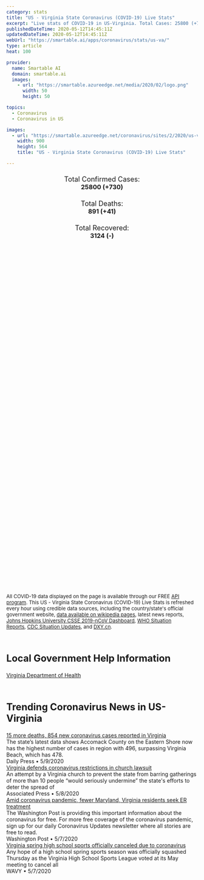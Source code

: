 ```yaml
---
category: stats
title: "US - Virginia State Coronavirus (COVID-19) Live Stats"
excerpt: "Live stats of COVID-19 in US-Virginia. Total Cases: 25800 (+730), Deaths: 891 (+41), Recoveries: 3124(-)."
publishedDateTime: 2020-05-12T14:45:11Z
updatedDateTime: 2020-05-12T14:45:11Z
webUrl: "https://smartable.ai/apps/coronavirus/stats/us-va/"
type: article
heat: 100

provider:
  name: Smartable AI
  domain: smartable.ai
  images:
    - url: "https://smartable.azureedge.net/media/2020/02/logo.png"
      width: 50
      height: 50

topics:
  - Coronavirus
  - Coronavirus in US

images:
  - url: "https://smartable.azureedge.net/coronavirus/sites/2/2020/us-va.jpg"
    width: 900
    height: 564
    title: "US - Virginia State Coronavirus (COVID-19) Live Stats"

---
```

<div class="total-stats" style="text-align: center;">
    <h3>
	    <div style="font-size: 18px; font-weight: 400;">Total Confirmed Cases:</div>
	    25800 (<span class='red'>+730</span>)
    </h3>
    <h3>
	    <div style="font-size: 18px; font-weight: 400;">Total Deaths:</div>
	    891 (<span class='red'>+41</span>)
    </h3>
    <h3>
	    <div style="font-size: 18px; font-weight: 400;">Total Recovered:</div>
	    3124 (-)
    </h3>
</div>

<script type="text/javascript" src="https://www.gstatic.com/charts/loader.js"></script>

<div id="time_series_chart" style="width: 100%; height: 400px;"></div>
<script type="text/javascript">
  google.charts.load('current', {'packages':['corechart']});
  google.charts.setOnLoadCallback(drawChart);
  function drawChart() {
    var data = google.visualization.arrayToDataTable([
      ['Date', 'Total Cases', 'Total Deaths', 'Total Recovered'],
      ['1/22/2020', 0, 0, 0],['1/23/2020', 0, 0, 0],['1/24/2020', 0, 0, 0],['1/25/2020', 0, 0, 0],['1/26/2020', 0, 0, 0],['1/27/2020', 0, 0, 0],['1/28/2020', 0, 0, 0],['1/29/2020', 0, 0, 0],['1/30/2020', 0, 0, 0],['1/31/2020', 0, 0, 0],['2/1/2020', 0, 0, 0],['2/2/2020', 0, 0, 0],['2/3/2020', 0, 0, 0],['2/4/2020', 0, 0, 0],['2/5/2020', 0, 0, 0],['2/6/2020', 0, 0, 0],['2/7/2020', 0, 0, 0],['2/8/2020', 0, 0, 0],['2/9/2020', 0, 0, 0],['2/10/2020', 0, 0, 0],['2/11/2020', 0, 0, 0],['2/12/2020', 0, 0, 0],['2/13/2020', 0, 0, 0],['2/14/2020', 0, 0, 0],['2/15/2020', 0, 0, 0],['2/16/2020', 0, 0, 0],['2/17/2020', 0, 0, 0],['2/18/2020', 0, 0, 0],['2/19/2020', 0, 0, 0],['2/20/2020', 0, 0, 0],['2/21/2020', 0, 0, 0],['2/22/2020', 0, 0, 0],['2/23/2020', 0, 0, 0],['2/24/2020', 0, 0, 0],['2/25/2020', 0, 0, 0],['2/26/2020', 0, 0, 0],['2/27/2020', 0, 0, 0],['2/28/2020', 0, 0, 0],['2/29/2020', 0, 0, 0],['3/1/2020', 0, 0, 0],['3/2/2020', 0, 0, 0],['3/3/2020', 0, 0, 0],['3/4/2020', 0, 0, 0],['3/5/2020', 0, 0, 0],['3/6/2020', 0, 0, 0],['3/7/2020', 0, 0, 0],['3/8/2020', 2, 0, 0],['3/9/2020', 2, 0, 0],['3/10/2020', 8, 0, 0],['3/11/2020', 9, 0, 0],['3/12/2020', 20, 0, 0],['3/13/2020', 37, 0, 0],['3/14/2020', 48, 1, 0],['3/15/2020', 47, 1, 0],['3/16/2020', 55, 2, 0],['3/17/2020', 70, 2, 0],['3/18/2020', 76, 2, 1],['3/19/2020', 103, 2, 1],['3/20/2020', 123, 2, 1],['3/21/2020', 155, 3, 1],['3/22/2020', 241, 6, 1],['3/23/2020', 281, 7, 1],['3/24/2020', 327, 9, 1],['3/25/2020', 421, 13, 1],['3/26/2020', 491, 14, 1],['3/27/2020', 627, 16, 1],['3/28/2020', 754, 17, 1],['3/29/2020', 899, 24, 1],['3/30/2020', 1029, 25, 1],['3/31/2020', 1258, 27, 1],['4/1/2020', 1487, 35, 2],['4/2/2020', 1688, 41, 2],['4/3/2020', 1964, 47, 2],['4/4/2020', 2341, 52, 2],['4/5/2020', 2569, 52, 2],['4/6/2020', 2801, 66, 2],['4/7/2020', 3253, 66, 2],['4/8/2020', 3554, 75, 2],['4/9/2020', 3944, 109, 2],['4/10/2020', 4398, 121, 2],['4/11/2020', 4957, 130, 2],['4/12/2020', 5148, 141, 2],['4/13/2020', 5608, 149, 2],['4/14/2020', 6035, 157, 721],['4/15/2020', 6351, 195, 721],['4/16/2020', 6729, 208, 721],['4/17/2020', 7318, 231, 721],['4/18/2020', 7870, 258, 721],['4/19/2020', 8339, 277, 721],['4/20/2020', 8782, 300, 721],['4/21/2020', 9412, 324, 721],['4/22/2020', 10044, 349, 721],['4/23/2020', 10767, 373, 721],['4/24/2020', 11546, 436, 721],['4/25/2020', 12366, 438, 1672],['4/26/2020', 12970, 448, 1815],['4/27/2020', 13535, 460, 1815],['4/28/2020', 14339, 493, 1815],['4/29/2020', 14961, 523, 2042],['4/30/2020', 15846, 554, 2104],['5/1/2020', 16770, 580, 2208],['5/2/2020', 17731, 619, 2312],['5/3/2020', 18671, 662, 2497],['5/4/2020', 19492, 687, 2497],['5/5/2020', 20256, 713, 2497],['5/6/2020', 20256, 715, 2734],['5/7/2020', 21570, 769, 2734],['5/8/2020', 22342, 812, 2997],['5/9/2020', 23196, 827, 3124],['5/10/2020', 24081, 839, 3124],['5/11/2020', 25070, 850, 3124],['5/12/2020', 25800, 891, 3124],
    ]);
    var options = {
      curveType: 'none',
      chartArea: {'width': '80%', 'height': '80%'},
      legend: { position: 'top' },
      lineWidth: 5,
      colors: ['#f60109', '#444444', '#81B71F']
    };
    var chart = new google.visualization.LineChart(document.getElementById('time_series_chart'));
    chart.draw(data, options);
  }
</script>

<div id="geo_chart" style="width: 100%; height: 500px;"></div>
<script type="text/javascript">
  google.charts.load('current', {
    'packages':['geochart'],
    'mapsApiKey': 'AIzaSyDk1HhVhLaveyKrUhhHZ5YwzIpEcbdal6U'
  });
  google.charts.setOnLoadCallback(drawRegionsMap);
  function drawRegionsMap() {
    var data = google.visualization.arrayToDataTable([
      ['LATITUDE', 'LONGITUDE', 'DESCRIPTION', 'Total Cases', 'Total Deaths'],
      [37.9299, -75.662, "Accomack", 524, 7],[38.9085, -77.2405, "Fairfax", 6200, 243],[38.1266, -78.4386, "Albemarle", 123, 4],[38.6473, -77.3459, "Prince William", 2991, 53],[38.8185, -77.0861, "Alexandria", 1224, 30],[38.8816, -77.091, "Arlington", 1399, 61],[37.7985, -79.7903, "Alleghany", 6, 0],[37.6133, -77.4768, "Henrico", 1083, 110],[37.3366, -77.9882, "Amelia", 18, 1],[37.4487, -79.1057, "Amherst", 16, 1],[39.0768, -77.6536, "Loudoun", 1195, 30],[37.3273, -77.3194, "Chesterfield", 789, 26],[37.3591, -78.8269, "Appomattox", 22, 0],[38.4362, -78.8735, "Harrisonburg", 583, 21],[36.7335, -76.0435, "Virginia Beach", 505, 17],[38.1618, -78.8413, "Augusta", 64, 1],[37.9603, -76.761, "Richmond", 546, 18],[37.3866, -79.7253, "Bedford", 38, 1],[36.6778, -76.3024, "Chesapeake", 340, 9],[38.4597, -77.3806, "Stafford", 384, 2],[37.3783, -79.8206, "Botetourt", 30, 3],[38.4465, -78.9228, "Rockingham", 360, 2],[36.6179, -82.1607, "Bristol", 3, 0],[36.8508, -76.2859, "Norfolk", 308, 5],[38.7479, -77.4838, "Manassas", 428, 3],[36.5759, -77.9839, "Brunswick", 19, 0],[37.2679, -76.7052, "James", 173, 15],[37.2754, -82.0988, "Buchanan", 16, 0],[37.5541, -78.5514, "Buckingham", 246, 1],[36.6953, -76.6398, "Suffolk", 216, 19],[37.7343004, -79.3539238, "Buena Vista", 8, 0],[37.1051, -76.5185, "Newport News", 164, 10],[37.3426, -78.9863, "Campbell", 13, 0],[37.7772, -77.5161, "Hanover", 171, 16],[37.9856, -77.5244, "Caroline", 38, 2],[36.5815, -80.6688, "Carroll", 34, 0],[36.8468, -76.354, "Portsmouth", 208, 8],[37.3441, -77.0687, "Charles", 21, 1],[37.0551, -76.3629, "Hampton", 146, 3],[38.2042, -77.6078, "Spotsylvania", 257, 4],[36.9933, -78.6009, "Charlotte", 12, 0],[38.0375, -78.4855, "Charlottesville", 68, 2],[38.4705, -78.0001, "Culpeper", 276, 5],[39.0902, -78.223, "Frederick", 166, 2],[37.0836, -76.6747, "Isle of Wight", 112, 3],[36.5762, -78.1107, "Mecklenburg", 134, 10],[39.0933, -78.0601, "Clarke", 16, 0],[38.5769, -78.5027, "Page", 129, 12],[37.265, -77.3969, "Colonial Heights", 66, 6],[37.7785, -79.9868, "Covington", 1, 0],[38.654, -77.637, "Fauquier", 180, 4],[36.5778, -77.1989, "Southampton", 131, 1],[37.5013, -80.1119, "Craig", 4, 0],[37.8652, -78.2627, "Fluvanna", 79, 6],[37.4914, -78.2577, "Cumberland", 13, 0],[36.5831, -79.4088, "Danville", 39, 1],[38.7394, -78.6513, "Shenandoah", 250, 6],[37.6973, -77.8944, "Goochland", 81, 5],[37.0676, -80.4405, "Montgomery", 66, 1],[36.9853, -77.7219, "Dinwiddie", 28, 0],[36.6953, -77.5356, "Emporia", 49, 3],[37.4003, -79.1909, "Lynchburg", 69, 1],[37.9187, -76.8667, "Essex", 24, 0],[38.7718, -77.445, "Manassas Park", 135, 2],[37.2352, -76.5146, "York", 57, 2],[38.8847, -77.1751, "Falls Church", 37, 4],[36.9118, -80.3184, "Floyd", 3, 0],[38.9231, -78.1033, "Warren", 86, 1],[38.0212, -77.9985, "Louisa", 56, 0],[37.1233, -79.6971, "Franklin", 28, 1],[37.2746, -79.8888, "Roanoke", 106, 1],[37.2959, -78.4002, "Prince Edward", 66, 2],[38.2992, -77.4872, "Fredericksburg", 61, 0],[36.666, -80.9176, "Galax", 55, 0],[39.1735, -78.1746, "Winchester", 66, 0],[37.3315, -80.8083, "Giles", 8, 0],[37.2766, -76.5043, "Gloucester", 27, 1],[36.816, -77.4689, "Greensville", 47, 7],[36.7022, -81.4413, "Grayson", 15, 0],[37.2357, -77.3325, "Prince George", 45, 0],[38.2991, -78.4367, "Greene", 15, 1],[36.6326, -81.7891, "Washington", 49, 3],[37.034, -77.0956, "Sussex", 34, 1],[36.839, -78.7284, "Halifax", 22, 0],[37.2043, -77.3913, "Petersburg", 48, 2],[38.3282, -77.2423, "King George", 42, 4],[38.136, -78.1879, "Orange", 47, 0],[36.7009, -79.9424, "Henry", 25, 1],[38.4116, -79.5809, "Highland", 2, 0],[37.2915, -77.2985, "Hopewell", 39, 0],[37.6683, -76.8782, "King and Queen", 5, 0],[37.5095, -76.9862, "New Kent", 26, 2],[37.7458, -77.1315, "King William", 12, 1],[37.257, -76.0093, "Northampton", 170, 5],[37.6621, -76.4205, "Lancaster", 6, 0],[37.2692, -76.7076, "Williamsburg", 42, 3],[36.7764, -82.9433, "Lee", 10, 0],[37.126, -82.6071, "Wise", 22, 1],[37.7825, -79.444, "Lexington", 6, 0],[38.2565, -76.9784, "Westmoreland", 38, 0],[36.9608, -78.1283, "Lunenburg", 6, 0],[38.3792, -78.2586, "Madison", 21, 1],[36.6827, -79.8636, "Martinsville", 2, 0],[37.4984, -76.2883, "Mathews", 5, 0],[36.8009, -81.6832, "Smyth", 13, 0],[37.3912302, -76.317414, "Matthews", 5, 0],[37.6395, -76.5747, "Middlesex", 10, 0],[37.9161, -78.9382, "Nelson", 10, 0],[37.1812, -78.1307, "Nottoway", 14, 0],[37.0954, -79.3029, "Pittsylvania", 17, 1],[37.5427, -77.9267, "Powhatan", 18, 0],[36.953, -81.0881, "Wythe", 13, 2],[37.92, -76.4785, "Northumberland", 10, 1],[36.9314, -82.6262, "Norton", 2, 0],[36.9342, -80.7255, "Pulaski", 10, 0],[38.1593, -79.0611, "Staunton", 18, 0],[38.0674, -78.9014, "Waynesboro", 21, 0],[36.6344, -80.1985, "Patrick", 4, 0],[37.1318, -76.3569, "Poquoson", 7, 0],[37.2864, -80.0555, "Salem", 32, 0],[37.1229, -80.5587, "Radford", 3, 0],[37.9901, -79.5067, "Rockbridge", 9, 0],[38.6562, -78.2322, "Rappahannock", 10, 0],[36.6401, -82.5782, "Scott", 7, 2],[36.9792, -82.296, "Russell", 6, 0],[37.1371, -76.8333, "Surry", 5, 1],[37.0879, -81.808, "Tazewell", 7, 0],
    ]);
    var options = {
      backgroundColor: {fill:'transparent',stroke:'#FFF' ,strokeWidth:0 }, 
      displayMode: 'markers',
      region: 'US-VA', 
      resolution: 'metros',
      colorAxis: {colors: ['#F27D81', '#f60109']},
      sizeAxis: {minSize:3,  maxSize:12},
    };
    var chart = new google.visualization.GeoChart(document.getElementById('geo_chart'));
    chart.draw(data, options);
  };
</script>

<div id="geo_table"></div>
<script type="text/javascript">
  google.charts.load('current', {'packages':['table']});
  google.charts.setOnLoadCallback(drawTable);
  function drawTable() {
    var data = new google.visualization.DataTable();
    data.addColumn('string', 'Location');
    data.addColumn('number', 'Total Cases');
    data.addColumn('number', 'New Cases');
    data.addColumn('number', 'Active Cases');
    data.addColumn('number', 'Total Deaths');
    data.addColumn('number', 'New Deaths');
    data.addColumn('number', 'Total Recovered');
    data.addRows([
      [{v:"Accomack", f:"Accomack"}, 524, 0, 517, 7, 0, 0],[{v:"Fairfax", f:"Fairfax"}, 6200, 0, 5957, 243, 0, 0],[{v:"Albemarle", f:"Albemarle"}, 123, 0, 119, 4, 0, 0],[{v:"Prince William", f:"Prince William"}, 2991, 0, 2938, 53, 0, 0],[{v:"Alexandria", f:"Alexandria"}, 1224, 0, 1194, 30, 0, 0],[{v:"Arlington", f:"Arlington"}, 1399, 0, 1338, 61, 0, 0],[{v:"Alleghany", f:"Alleghany"}, 6, 0, 6, 0, 0, 0],[{v:"Henrico", f:"Henrico"}, 1083, 0, 973, 110, 0, 0],[{v:"Amelia", f:"Amelia"}, 18, 0, 17, 1, 0, 0],[{v:"Amherst", f:"Amherst"}, 16, 0, 15, 1, 0, 0],[{v:"Loudoun", f:"Loudoun"}, 1195, 0, 1165, 30, 0, 0],[{v:"Chesterfield", f:"Chesterfield"}, 789, 0, 763, 26, 0, 0],[{v:"Appomattox", f:"Appomattox"}, 22, 0, 22, 0, 0, 0],[{v:"Harrisonburg", f:"Harrisonburg"}, 583, 0, 562, 21, 0, 0],[{v:"Virginia Beach", f:"Virginia Beach"}, 505, 0, 488, 17, 0, 0],[{v:"Augusta", f:"Augusta"}, 64, 0, 63, 1, 0, 0],[{v:"Richmond", f:"Richmond"}, 546, 0, 528, 18, 0, 0],[{v:"Bedford", f:"Bedford"}, 38, 0, 37, 1, 0, 0],[{v:"Chesapeake", f:"Chesapeake"}, 340, 0, 331, 9, 0, 0],[{v:"Stafford", f:"Stafford"}, 384, 0, 382, 2, 0, 0],[{v:"Botetourt", f:"Botetourt"}, 30, 0, 27, 3, 0, 0],[{v:"Rockingham", f:"Rockingham"}, 360, 0, 358, 2, 0, 0],[{v:"Bristol", f:"Bristol"}, 3, 0, 3, 0, 0, 0],[{v:"Norfolk", f:"Norfolk"}, 308, 0, 303, 5, 0, 0],[{v:"Manassas", f:"Manassas"}, 428, 0, 425, 3, 0, 0],[{v:"Brunswick", f:"Brunswick"}, 19, 0, 19, 0, 0, 0],[{v:"James", f:"James"}, 173, 0, 158, 15, 0, 0],[{v:"Buchanan", f:"Buchanan"}, 16, 0, 16, 0, 0, 0],[{v:"Buckingham", f:"Buckingham"}, 246, 0, 245, 1, 0, 0],[{v:"Suffolk", f:"Suffolk"}, 216, 0, 197, 19, 0, 0],[{v:"Buena Vista", f:"Buena Vista"}, 8, 0, 8, 0, 0, 0],[{v:"Newport News", f:"Newport News"}, 164, 0, 154, 10, 0, 0],[{v:"Campbell", f:"Campbell"}, 13, 0, 13, 0, 0, 0],[{v:"Hanover", f:"Hanover"}, 171, 0, 155, 16, 0, 0],[{v:"Caroline", f:"Caroline"}, 38, 0, 36, 2, 0, 0],[{v:"Carroll", f:"Carroll"}, 34, 0, 34, 0, 0, 0],[{v:"Portsmouth", f:"Portsmouth"}, 208, 0, 200, 8, 0, 0],[{v:"Charles", f:"Charles"}, 21, 0, 20, 1, 0, 0],[{v:"Hampton", f:"Hampton"}, 146, 0, 143, 3, 0, 0],[{v:"Spotsylvania", f:"Spotsylvania"}, 257, 0, 253, 4, 0, 0],[{v:"Charlotte", f:"Charlotte"}, 12, 0, 12, 0, 0, 0],[{v:"Charlottesville", f:"Charlottesville"}, 68, 0, 66, 2, 0, 0],[{v:"Culpeper", f:"Culpeper"}, 276, 0, 271, 5, 0, 0],[{v:"Frederick", f:"Frederick"}, 166, 0, 164, 2, 0, 0],[{v:"Isle of Wight", f:"Isle of Wight"}, 112, 0, 109, 3, 0, 0],[{v:"Mecklenburg", f:"Mecklenburg"}, 134, 0, 124, 10, 0, 0],[{v:"Clarke", f:"Clarke"}, 16, 0, 16, 0, 0, 0],[{v:"Page", f:"Page"}, 129, 0, 117, 12, 0, 0],[{v:"Colonial Heights", f:"Colonial Heights"}, 66, 0, 60, 6, 0, 0],[{v:"Covington", f:"Covington"}, 1, 0, 1, 0, 0, 0],[{v:"Fauquier", f:"Fauquier"}, 180, 0, 176, 4, 0, 0],[{v:"Southampton", f:"Southampton"}, 131, 0, 130, 1, 0, 0],[{v:"Craig", f:"Craig"}, 4, 0, 4, 0, 0, 0],[{v:"Fluvanna", f:"Fluvanna"}, 79, 0, 73, 6, 0, 0],[{v:"Cumberland", f:"Cumberland"}, 13, 0, 13, 0, 0, 0],[{v:"Danville", f:"Danville"}, 39, 0, 38, 1, 0, 0],[{v:"Shenandoah", f:"Shenandoah"}, 250, 0, 244, 6, 0, 0],[{v:"Goochland", f:"Goochland"}, 81, 0, 76, 5, 0, 0],[{v:"Montgomery", f:"Montgomery"}, 66, 0, 65, 1, 0, 0],[{v:"Dinwiddie", f:"Dinwiddie"}, 28, 0, 28, 0, 0, 0],[{v:"Emporia", f:"Emporia"}, 49, 0, 46, 3, 0, 0],[{v:"Lynchburg", f:"Lynchburg"}, 69, 0, 68, 1, 0, 0],[{v:"Essex", f:"Essex"}, 24, 0, 24, 0, 0, 0],[{v:"Manassas Park", f:"Manassas Park"}, 135, 0, 133, 2, 0, 0],[{v:"York", f:"York"}, 57, 0, 55, 2, 0, 0],[{v:"Falls Church", f:"Falls Church"}, 37, 0, 33, 4, 0, 0],[{v:"Floyd", f:"Floyd"}, 3, 0, 3, 0, 0, 0],[{v:"Warren", f:"Warren"}, 86, 0, 85, 1, 0, 0],[{v:"Louisa", f:"Louisa"}, 56, 0, 56, 0, 0, 0],[{v:"Franklin", f:"Franklin"}, 28, 0, 27, 1, 0, 0],[{v:"Roanoke", f:"Roanoke"}, 106, 0, 105, 1, 0, 0],[{v:"Prince Edward", f:"Prince Edward"}, 66, 0, 64, 2, 0, 0],[{v:"Fredericksburg", f:"Fredericksburg"}, 61, 0, 61, 0, 0, 0],[{v:"Galax", f:"Galax"}, 55, 0, 55, 0, 0, 0],[{v:"Winchester", f:"Winchester"}, 66, 0, 66, 0, 0, 0],[{v:"Giles", f:"Giles"}, 8, 0, 8, 0, 0, 0],[{v:"Gloucester", f:"Gloucester"}, 27, 0, 26, 1, 0, 0],[{v:"Greensville", f:"Greensville"}, 47, 0, 40, 7, 0, 0],[{v:"Grayson", f:"Grayson"}, 15, 0, 15, 0, 0, 0],[{v:"Prince George", f:"Prince George"}, 45, 0, 45, 0, 0, 0],[{v:"Greene", f:"Greene"}, 15, 0, 14, 1, 0, 0],[{v:"Washington", f:"Washington"}, 49, 0, 46, 3, 0, 0],[{v:"Sussex", f:"Sussex"}, 34, 0, 33, 1, 0, 0],[{v:"Halifax", f:"Halifax"}, 22, 0, 22, 0, 0, 0],[{v:"Petersburg", f:"Petersburg"}, 48, 0, 46, 2, 0, 0],[{v:"King George", f:"King George"}, 42, 0, 38, 4, 0, 0],[{v:"Orange", f:"Orange"}, 47, 0, 47, 0, 0, 0],[{v:"Henry", f:"Henry"}, 25, 0, 24, 1, 0, 0],[{v:"Highland", f:"Highland"}, 2, 0, 2, 0, 0, 0],[{v:"Hopewell", f:"Hopewell"}, 39, 0, 39, 0, 0, 0],[{v:"King and Queen", f:"King and Queen"}, 5, 0, 5, 0, 0, 0],[{v:"New Kent", f:"New Kent"}, 26, 0, 24, 2, 0, 0],[{v:"King William", f:"King William"}, 12, 0, 11, 1, 0, 0],[{v:"Northampton", f:"Northampton"}, 170, 0, 165, 5, 0, 0],[{v:"Lancaster", f:"Lancaster"}, 6, 0, 6, 0, 0, 0],[{v:"Williamsburg", f:"Williamsburg"}, 42, 0, 39, 3, 0, 0],[{v:"Lee", f:"Lee"}, 10, 0, 10, 0, 0, 0],[{v:"Wise", f:"Wise"}, 22, 0, 21, 1, 0, 0],[{v:"Lexington", f:"Lexington"}, 6, 0, 6, 0, 0, 0],[{v:"Westmoreland", f:"Westmoreland"}, 38, 0, 38, 0, 0, 0],[{v:"Lunenburg", f:"Lunenburg"}, 6, 0, 6, 0, 0, 0],[{v:"Madison", f:"Madison"}, 21, 0, 20, 1, 0, 0],[{v:"Martinsville", f:"Martinsville"}, 2, 0, 2, 0, 0, 0],[{v:"Mathews", f:"Mathews"}, 5, 0, 5, 0, 0, 0],[{v:"Smyth", f:"Smyth"}, 13, 0, 13, 0, 0, 0],[{v:"Matthews", f:"Matthews"}, 5, 0, 5, 0, 0, 0],[{v:"Middlesex", f:"Middlesex"}, 10, 0, 10, 0, 0, 0],[{v:"Nelson", f:"Nelson"}, 10, 0, 10, 0, 0, 0],[{v:"Nottoway", f:"Nottoway"}, 14, 0, 14, 0, 0, 0],[{v:"Pittsylvania", f:"Pittsylvania"}, 17, 0, 16, 1, 0, 0],[{v:"Powhatan", f:"Powhatan"}, 18, 0, 18, 0, 0, 0],[{v:"Wythe", f:"Wythe"}, 13, 0, 11, 2, 0, 0],[{v:"Northumberland", f:"Northumberland"}, 10, 0, 9, 1, 0, 0],[{v:"Norton", f:"Norton"}, 2, 0, 2, 0, 0, 0],[{v:"Pulaski", f:"Pulaski"}, 10, 0, 10, 0, 0, 0],[{v:"Staunton", f:"Staunton"}, 18, 0, 18, 0, 0, 0],[{v:"Waynesboro", f:"Waynesboro"}, 21, 0, 21, 0, 0, 0],[{v:"Patrick", f:"Patrick"}, 4, 0, 4, 0, 0, 0],[{v:"Poquoson", f:"Poquoson"}, 7, 0, 7, 0, 0, 0],[{v:"Salem", f:"Salem"}, 32, 0, 32, 0, 0, 0],[{v:"Radford", f:"Radford"}, 3, 0, 3, 0, 0, 0],[{v:"Rockbridge", f:"Rockbridge"}, 9, 0, 9, 0, 0, 0],[{v:"Rappahannock", f:"Rappahannock"}, 10, 0, 10, 0, 0, 0],[{v:"Scott", f:"Scott"}, 7, 0, 5, 2, 0, 0],[{v:"Russell", f:"Russell"}, 6, 0, 6, 0, 0, 0],[{v:"Surry", f:"Surry"}, 5, 0, 4, 1, 0, 0],[{v:"Tazewell", f:"Tazewell"}, 7, 0, 7, 0, 0, 0],
    ]);
    data.setProperty(0, 0, 'style', 'min-width:100px');
    var table = new google.visualization.Table(document.getElementById('geo_table'));
    table.draw(data, {allowHtml: true, sortColumn: 2, sortAscending: false, width: '660px', height: '100%'});
  }
</script>

<span style="font-size: 13px">All COVID-19 data displayed on the page is available through our FREE <a href="https://developer.smartable.ai">API program</a>. This US - Virginia State Coronavirus (COVID-19) Live Stats is refreshed every hour using credible data sources, including the country/state's official government website, <a href="https://en.wikipedia.org/wiki/2019%E2%80%9320_coronavirus_pandemic" target="_blank">data available on wikipedia pages</a>, latest news reports, <a href="https://systems.jhu.edu/research/public-health/ncov/" target="_blank">Johns Hopkins University CSSE 2019-nCoV Dashboard</a>, <a href="https://www.who.int/emergencies/diseases/novel-coronavirus-2019/situation-reports" target="_blank">WHO Situation Reports</a>, <a href="https://www.cdc.gov/coronavirus/2019-ncov/index.html" target="_blank">CDC Situation Updates</a>, and <a href="https://ncov.dxy.cn/ncovh5/view/pneumonia" target="_blank">DXY.cn</a>.</span>

<h2 id="news" class="center" style="margin-top: 60px; font-size: 25px;">Local Government Help Information</h2>
<div class="info center">
<a href="http://www.vdh.virginia.gov/surveillance-and-investigation/novel-coronavirus/" target="_blank">Virginia Department of Health</a>
</div>
<h2 id="news" class="center" style="margin-top: 60px; font-size: 25px;">Trending Coronavirus News in US-Virginia</h2>
<div class="row">
<div class="col-md-6 col-sm-12">
  <div class="content-card">
	<a href="https://www.dailypress.com/news/health/vp-nw-may-9-coronavirus-numbers-20200509-4utdi5dntzhutghwh7rt57mg7e-story.html"><div class="card-image" style="background-image: url(https://www.dailypress.com/resizer/P_GoRahJ00EBJv2HZlOL6Wk9M5I=/1200x0/top/arc-anglerfish-arc2-prod-tronc.s3.amazonaws.com/public/2ZS7YFYMG5BPNNWCI5IYJC6Z6U.jpg)"></div></a>
	<div class="content">
		<div class="card-title"><a href="https://www.dailypress.com/news/health/vp-nw-may-9-coronavirus-numbers-20200509-4utdi5dntzhutghwh7rt57mg7e-story.html">15 more deaths, 854 new coronavirus cases reported in Virginia</a></div>
		<div class="card-excerpt">The state’s latest data shows Accomack County on the Eastern Shore now has the highest number of cases in region with 496, surpassing Virginia Beach, which has 478.</div>
		<div class="card-meta">
			<span class="card-provider">Daily Press</span> • <span class="card-date">5/9/2020</span>
		</div>
	</div>
  </div>
</div>
<div class="col-md-6 col-sm-12">
  <div class="content-card">
	<a href="https://apnews.com/e8e3e00f7017adef8eee9a8a68127a87"><div class="card-image" style="background-image: url(https://storage.googleapis.com/afs-prod/media/989d7cc476ab4e5a83081031e8a2710e/3000.jpeg)"></div></a>
	<div class="content">
		<div class="card-title"><a href="https://apnews.com/e8e3e00f7017adef8eee9a8a68127a87">Virginia defends coronavirus restrictions in church lawsuit</a></div>
		<div class="card-excerpt">An attempt by a Virginia church to prevent the state from barring gatherings of more than 10 people “would seriously undermine” the state's efforts to deter the spread of</div>
		<div class="card-meta">
			<span class="card-provider">Associated Press</span> • <span class="card-date">5/8/2020</span>
		</div>
	</div>
  </div>
</div>
<div class="col-md-6 col-sm-12">
  <div class="content-card">
	<a href="https://www.washingtonpost.com/local/amid-coronavirus-pandemic-fewer-maryland-residents-seek-er-treatment/2020/05/07/acc42a20-9068-11ea-9e23-6914ee410a5f_story.html"><div class="card-image" style="background-image: url(https://www.washingtonpost.com/resizer/u2cCzVmH0dqN2bpZW8A7bZ9yLUg=/1440x0/smart/arc-anglerfish-washpost-prod-washpost.s3.amazonaws.com/public/JNXIRXUQR4I6VEZCUKPHL374SM.jpg)"></div></a>
	<div class="content">
		<div class="card-title"><a href="https://www.washingtonpost.com/local/amid-coronavirus-pandemic-fewer-maryland-residents-seek-er-treatment/2020/05/07/acc42a20-9068-11ea-9e23-6914ee410a5f_story.html">Amid coronavirus pandemic, fewer Maryland, Virginia residents seek ER treatment</a></div>
		<div class="card-excerpt">The Washington Post is providing this important information about the coronavirus for free. For more free coverage of the coronavirus pandemic, sign up for our daily Coronavirus Updates newsletter where all stories are free to read.</div>
		<div class="card-meta">
			<span class="card-provider">Washington Post</span> • <span class="card-date">5/7/2020</span>
		</div>
	</div>
  </div>
</div>
<div class="col-md-6 col-sm-12">
  <div class="content-card">
	<a href="https://www.wavy.com/sports/local-sports/virginia-spring-high-school-sports-officially-canceled-due-to-coronavirus/"><div class="card-image" style="background-image: url(https://www.wavy.com/wp-content/uploads/sites/3/2020/05/thumbnail_Coronavirus-Update-3.png?w=1280&h=720&crop=1)"></div></a>
	<div class="content">
		<div class="card-title"><a href="https://www.wavy.com/sports/local-sports/virginia-spring-high-school-sports-officially-canceled-due-to-coronavirus/">Virginia spring high school sports officially canceled due to coronavirus</a></div>
		<div class="card-excerpt">Any hope of a high school spring sports season was officially squashed Thursday as the Virginia High School Sports League voted at its May meeting to cancel all</div>
		<div class="card-meta">
			<span class="card-provider">WAVY</span> • <span class="card-date">5/7/2020</span>
		</div>
	</div>
  </div>
</div>

</div>

